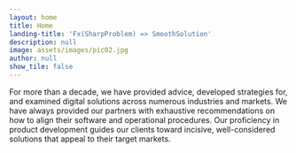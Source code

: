 ```yaml
---
layout: home
title: Home
landing-title: 'Fx(SharpProblem) => SmoothSolution'
description: null
image: assets/images/pic02.jpg
author: null
show_tile: false
---
```


For more than a decade, we have provided advice, developed strategies for, and examined digital solutions across numerous industries and markets. We have always provided our partners with exhaustive recommendations on how to align their software and operational procedures. Our proficiency in product development guides our clients toward incisive, well-considered solutions that appeal to their target markets.
